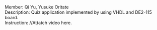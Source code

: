 <title>Title: Project for ECE287 (Digital Circuit Design)</title><br/>
Member: Qi Yu, Yusuke Oritate<br/>
Description: Quiz application implemented by using VHDL and DE2-115 board.<br/>
Instruction: //Attatch video here.<br/>

